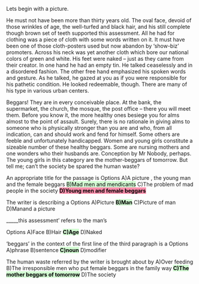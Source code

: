 Lets begin with a picture.

He must not have been more than thirty years old. The oval face, devoid of those wrinkles of age, the well-turfed and black hair, and his still complete though brown set of teeth supported this assessment. All he had for clothing was a piece of cloth with some words written on it. It must have been one of those cloth-posters used but now abandon by ‘show-biz’ promoters. Across his neck was yet another cloth which bore our national colors of green and white. His feet were naked – just as they came from their creator. In one hand he had an empty tin. He talked ceaselessly and in a disordered fashion. The other free hand emphasized his spoken words and gesture. As he talked, he gazed at you as if you were responsible for his pathetic condition. He looked redeemable, though. There are many of his type in various urban centers.

Beggars! They are in every conceivable place. At the bank, the supermarket, the church, the mosque, the post office – there you will meet them. Before you know it, the more healthy ones besiege you for alms almost to the point of assault. Surely, there is no rationale in giving alms to someone who is physically stronger than you are and who, from all indication, can and should work and fend for himself. Some others are feeble and unfortunately handicapped. Women and young girls constitute a sizeable number of these healthy beggars. Some are nursing mothers and one wonders who their husbands are. Conception by Mr Nobody, perhaps. The young girls in this category are the mother-beggars of tomorrow. But tell me; can’t the society be spared the human waste?

An appropriate title for the passage is
Options
A)A picture , the young man and the female beggars
<mark style="background: #BBFABBA6;">B)Mad men and mendicants</mark>
C)The problem of mad people in the society
<mark style="background: #FF5582A6;">**D)Young men and female beggars**</mark>

The writer is describing a
Options
A)Picture
<mark style="background: #BBFABBA6;">**B)Man**</mark>
C)Picture of man
D)Manand a picture

_____this assessment’ refers to the man’s

Options
A)Face
B)Hair
<mark style="background: #BBFABBA6;">**C)Age**</mark>
D)Naked

‘beggars’ in the context of the first line of the third paragraph is a
Options
A)phrase
B)sentence
<mark style="background: #BBFABBA6;">**C)noun**</mark>
D)modifier

The human waste referred by the writer is brought about by
A)Over feeding
B)The irresponsible men who put female beggars in the family way
<mark style="background: #BBFABBA6;">**C)The mother beggars of tomorrow**</mark>
D)The society